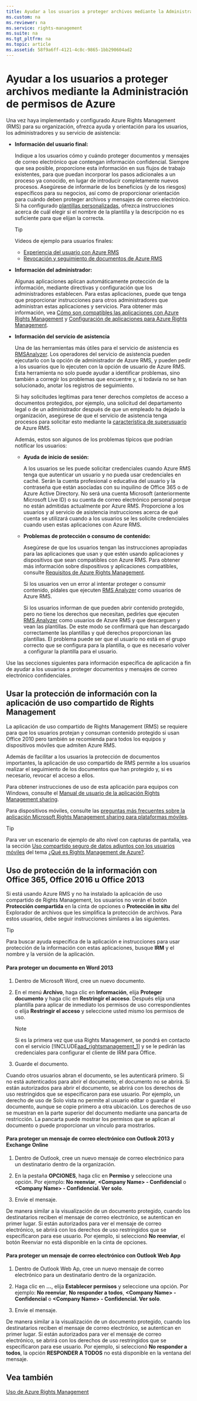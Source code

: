 ```yaml
---
title: Ayudar a los usuarios a proteger archivos mediante la Administraci&#243;n de permisos de Azure
ms.custom: na
ms.reviewer: na
ms.service: rights-management
ms.suite: na
ms.tgt_pltfrm: na
ms.topic: article
ms.assetid: 58f9a6ff-4121-4c8c-9865-1bb290604ad2
---
```

# Ayudar a los usuarios a proteger archivos mediante la Administraci&#243;n de permisos de Azure
Una vez haya implementado y configurado Azure Rights Management (RMS) para su organización, ofrezca ayuda y orientación para los usuarios, los administradores y su servicio de asistencia:

-   **Información del usuario final:**

    Indique a los usuarios cómo y cuándo proteger documentos y mensajes de correo electrónico que contengan información confidencial. Siempre que sea posible, proporcione esta información en sus flujos de trabajo existentes, para que puedan incorporar los pasos adicionales a un proceso ya conocido, en lugar de introducir completamente nuevos procesos. Asegúrese de informarle de los beneficios (y de los riesgos) específicos para su negocios, así como de proporcionar orientación para cuándo deben proteger archivos y mensajes de correo electrónico. Si ha configurado [plantillas personalizadas](http://technet.microsoft.com/library/dn642472.aspx), ofrezca instrucciones acerca de cuál elegir si el nombre de la plantilla y la descripción no es suficiente para que elijan la correcta.

    > [!TIP]
    > Vídeos de ejemplo para usuarios finales:
    > 
    > -   [Experiencia del usuario con Azure RMS](http://channel9.msdn.com/Series/Information-Protection/Azure-RMS-user-experience)
    > -   [Revocación y seguimiento de documentos de Azure RMS](http://channel9.msdn.com/Series/Information-Protection/Azure-RMS-Document-Tracking-and-Revocation)

-   **Información del administrador:**

    Algunas aplicaciones aplican automáticamente protección de la información, mediante directivas y configuración que los administradores establecen. Para estas aplicaciones, puede que tenga que proporcionar instrucciones para otros administradores que administran estas aplicaciones y servicios. Para obtener más información, vea [Cómo son compatibles las aplicaciones con Azure Rights Management](../Topic/How-Applications-Support-Azure-Rights-Management.md) y [Configuración de aplicaciones para Azure Rights Management](../Topic/Configuring-Applications-for-Azure-Rights-Management.md).

-   **Información del servicio de asistencia**

    Una de las herramientas más útiles para el servicio de asistencia es [RMSAnalyzer](https://www.microsoft.com/en-us/download/details.aspx?id=46437).   Los operadores del servicio de asistencia pueden ejecutarlo con la opción de administrador de Azure RMS, y pueden pedir a los usuarios que lo ejecuten con la opción de usuario de Azure RMS. Esta herramienta no solo puede ayudar a identificar problemas, sino también a corregir los problemas que encuentre y, si todavía no se han solucionado, anotar los registros de seguimiento.

    Si hay solicitudes legítimas para tener derechos completos de acceso a documentos protegidos, por ejemplo, una solicitud del departamento legal o de un administrador después de que un empleado ha dejado la organización, asegúrese de que el servicio de asistencia tenga procesos para solicitar esto mediante la [característica de superusuario](https://technet.microsoft.com/en-us/library/mt147272.aspx) de Azure RMS.

    Además, estos son algunos de los problemas típicos que podrían notificar los usuarios:

    -   **Ayuda de inicio de sesión:**

        A los usuarios se les puede solicitar credenciales cuando Azure RMS tenga que autenticar un usuario y no pueda usar credenciales en caché. Serán la cuenta profesional o educativa del usuario y la contraseña que están asociadas con su inquilino de Office 365 o de Azure Active Directory. No será una cuenta Microsoft (anteriormente Microsoft Live ID) o su cuenta de correo electrónico personal porque no están admitidas actualmente por Azure RMS. Proporcione a los usuarios y al servicio de asistencia instrucciones acerca de qué cuenta se utilizará cuando a los usuarios se les solicite credenciales cuando usen estas aplicaciones con Azure RMS.

    -   **Problemas de protección o consumo de contenido:**

        Asegúrese de que los usuarios tengan las instrucciones apropiadas para las aplicaciones que usan y que estén usando aplicaciones y dispositivos que sean compatibles con Azure RMS. Para obtener más información sobre dispositivos y aplicaciones compatibles, consulte [Requisitos de Azure Rights Management](../Topic/Requirements-for-Azure-Rights-Management.md).

        Si los usuarios ven un error al intentar proteger o consumir contenido, pídales que ejecuten [RMS Analyzer](https://www.microsoft.com/en-us/download/details.aspx?id=46437) como usuarios de Azure RMS.

        Si los usuarios informan de que pueden abrir contenido protegido, pero no tiene los derechos que necesitan, pedirles que ejecuten [RMS Analyzer](https://www.microsoft.com/en-us/download/details.aspx?id=46437) como usuarios de Azure RMS y que descarguen y vean las plantillas. De este modo se confirmará que han descargado correctamente las plantillas y qué derechos proporcionan las plantillas. El problema puede ser que el usuario no está en el grupo correcto que se configura para la plantilla, o que es necesario volver a configurar la plantilla para el usuario.

Use las secciones siguientes para información específica de aplicación a fin de ayudar a los usuarios a proteger documentos y mensajes de correo electrónico confidenciales.

## Usar la protección de información con la aplicación de uso compartido de Rights Management
La aplicación de uso compartido de Rights Management (RMS) se requiere para que los usuarios protejan y consuman contenido protegido si usan Office 2010 pero también se recomienda para todos los equipos y dispositivos móviles que admiten Azure RMS.

Además de facilitar a los usuarios la protección de documentos importantes, la aplicación de uso compartido de RMS permite a los usuarios realizar el seguimiento de los documentos que han protegido y, si es necesario, revocar el acceso a ellos.

Para obtener instrucciones de uso de esta aplicación para equipos con Windows, consulte el [Manual de usuario de la aplicación Rights Management sharing](http://technet.microsoft.com/library/dn339006.aspx).

Para dispositivos móviles, consulte las [preguntas más frecuentes sobre la aplicación Microsoft Rights Management sharing para plataformas móviles](http://technet.microsoft.com/dn451248).

> [!TIP]
> Para ver un escenario de ejemplo de alto nivel con capturas de pantalla, vea la sección [Uso compartido seguro de datos adjuntos con los usuarios móviles](../Topic/What-is-Azure-Rights-Management-.md#BKMK_Example_SharingApp) del tema [¿Qué es Rights Management de Azure?](../Topic/What-is-Azure-Rights-Management-.md).

## Uso de protección de la información con Office 365, Office 2016 u Office 2013
Si está usando Azure RMS y no ha instalado la aplicación de uso compartido de Rights Management, los usuarios no verán el botón **Protección compartida** en la cinta de opciones o **Protección in situ** del Explorador de archivos que les simplifica la protección de archivos. Para estos usuarios, debe seguir instrucciones similares a las siguientes.

> [!TIP]
> Para buscar ayuda específica de la aplicación e instrucciones para usar protección de la información con estas aplicaciones, busque **IRM** y el nombre y la versión de la aplicación.

#### Para proteger un documento en Word 2013

1.  Dentro de Microsoft Word, cree un nuevo documento.

2.  En el menú **Archivo**, haga clic en **Información**, elija **Proteger documento** y haga clic en **Restringir el acceso**. Después elija una plantilla para aplicar de inmediato los permisos de uso correspondientes o elija **Restringir el acceso** y seleccione usted mismo los permisos de uso.

    > [!NOTE]
    > Si es la primera vez que usa Rights Management, se pondrá en contacto con el servicio [!INCLUDE[aad_rightsmanagement_1](../Token/aad_rightsmanagement_1_md.md)] y se le pedirán las credenciales para configurar el cliente de IRM para Office.

3.  Guarde el documento.

Cuando otros usuarios abran el documento, se les autenticará primero. Si no está autenticados para abrir el documento, el documento no se abrirá. Si están autorizados para abrir el documento, se abrirá con los derechos de uso restringidos que se especificaron para ese usuario. Por ejemplo, un derecho de uso de Solo vista no permite al usuario editar o guardar el documento, aunque se copie primero a otra ubicación. Los derechos de uso se muestran en la parte superior del documento mediante una pancarta de restricción. La pancarta puede mostrar los permisos que se aplican al documento o puede proporcionar un vínculo para mostrarlos.

#### Para proteger un mensaje de correo electrónico con Outlook 2013 y Exchange Online

1.  Dentro de Outlook, cree un nuevo mensaje de correo electrónico para un destinatario dentro de la organización.

2.  En la pestaña **OPCIONES**, haga clic en **Permiso** y seleccione una opción. Por ejemplo: **No reenviar**, **&lt;Company Name&gt; - Confidencial** o **&lt;Company Name&gt; - Confidencial. Ver solo**.

3.  Envíe el mensaje.

De manera similar a la visualización de un documento protegido, cuando los destinatarios reciben el mensaje de correo electrónico, se autentican en primer lugar. Si están autorizados para ver el mensaje de correo electrónico, se abrirá con los derechos de uso restringidos que se especificaron para ese usuario. Por ejemplo, si seleccionó **No reenviar**, el botón Reenviar no está disponible en la cinta de opciones.

#### Para proteger un mensaje de correo electrónico con Outlook Web App

1.  Dentro de Outlook Web Ap, cree un nuevo mensaje de correo electrónico para un destinatario dentro de la organización.

2.  Haga clic en **...**, elija **Establecer permisos** y seleccione una opción. Por ejemplo: **No reenviar**, **No responder a todos**, **&lt;Company Name&gt; - Confidencial** o **&lt;Company Name&gt; - Confidencial. Ver solo**.

3.  Envíe el mensaje.

De manera similar a la visualización de un documento protegido, cuando los destinatarios reciben el mensaje de correo electrónico, se autentican en primer lugar. Si están autorizados para ver el mensaje de correo electrónico, se abrirá con los derechos de uso restringidos que se especificaron para ese usuario. Por ejemplo, si seleccionó **No responder a todos**, la opción **RESPONDER A TODOS** no está disponible en la ventana del mensaje.

## Vea también
[Uso de Azure Rights Management](../Topic/Using-Azure-Rights-Management.md)

